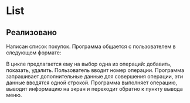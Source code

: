 # List

## Реализовано

Написан список покупок. Программа общается с пользователем в следующем формате:

В цикле предлагается ему на выбор одна из операций: добавить, показать, удалить.
Пользователь вводит номер операции.
Программа запрашивает дополнительные данные для совершения операции, эти данные вводятся одной строкой.
Программа выполняет операцию, выводит информацию на экран и переходит обратно к пункту вывода меню.


